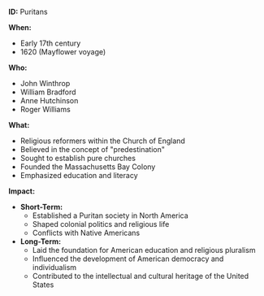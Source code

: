 **ID:** Puritans

**When:**

* Early 17th century
* 1620 (Mayflower voyage)

**Who:**

* John Winthrop
* William Bradford
* Anne Hutchinson
* Roger Williams

**What:**

* Religious reformers within the Church of England
* Believed in the concept of "predestination"
* Sought to establish pure churches
* Founded the Massachusetts Bay Colony
* Emphasized education and literacy

**Impact:**

* **Short-Term:**
    * Established a Puritan society in North America
    * Shaped colonial politics and religious life
    * Conflicts with Native Americans
* **Long-Term:**
    * Laid the foundation for American education and religious pluralism
    * Influenced the development of American democracy and individualism
    * Contributed to the intellectual and cultural heritage of the United States
